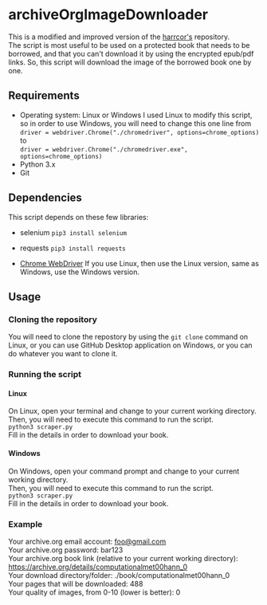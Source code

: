 # archiveOrgImageDownloader

This is a modified and improved version of the [harrcor's](https://github.com/harrcorr/ArchiveOrgLibraryDownloader) repository.  
The script is most useful to be used on a protected book that needs to be borrowed, and that you can't download it by using the encrypted epub/pdf links. So, this script will download the image of the borrowed book one by one.  


## Requirements

- Operating system: Linux or Windows
I used Linux to modify this script, so in order to use Windows, you will need to change this one line from  
 ```driver = webdriver.Chrome("./chromedriver", options=chrome_options)```   
 to  
 ```driver = webdriver.Chrome("./chromedriver.exe", options=chrome_options)```
- Python 3.x  
- Git  


## Dependencies

This script depends on these few libraries:
- selenium
```pip3 install selenium```

- requests
```pip3 install requests```

- [Chrome WebDriver](https://chromedriver.chromium.org/downloads)
If you use Linux, then use the Linux version, same as Windows, use the Windows version.


## Usage
### Cloning the repository

You will need to clone the repostory by using the ```git clone``` command on Linux, or you can use GitHub Desktop application on Windows, or you can do whatever you want to clone it.

### Running the script
#### Linux

On Linux, open your terminal and change to your current working directory.  
Then, you will need to execute this command to run the script.  
```python3 scraper.py```  
Fill in the details in order to download your book.  

#### Windows

On Windows, open your command prompt and change to your current working directory.  
Then, you will need to execute this command to run the script.  
```python3 scraper.py```  
Fill in the details in order to download your book.  


### Example

Your archive.org email account: foo@gmail.com  
Your archive.org password: bar123  
Your archive.org book link (relative to your current working directory): https://archive.org/details/computationalmet00hann_0  
Your download directory/folder: ./book/computationalmet00hann_0  
Your pages that will be downloaded: 488  
Your quality of images, from 0-10 (lower is better): 0  